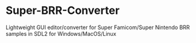 # Super-BRR-Converter
Lightweight GUI editor/converter for Super Famicom/Super Nintendo BRR samples in SDL2 for Windows/MacOS/Linux
